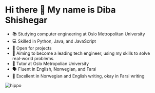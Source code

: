 <h1> Hi there 👋 My name is Diba Shishegar </h1>

- 📚 Studying computer engineering at Oslo Metropolitan University
- 💻 Skilled in Python, Java, and JavaScript
- 🚧 Open for projects
- 🚀 Aiming to become a leading tech engineer, using my skills to solve real-world problems.
- 🌟 Tutor at Oslo Metropolian University
- 🗣️ Fluent in English, Norwegian, and Farsi
- 📝 Excellent in Norwegian and English writing, okay in Farsi writing


![hippo](https://media3.giphy.com/media/aUovxH8Vf9qDu/giphy.gif)


